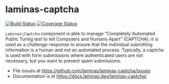 # laminas-captcha

[![Build Status](https://travis-ci.org/laminas/laminas-captcha.svg?branch=master)](https://travis-ci.org/laminas/laminas-captcha)
[![Coverage Status](https://coveralls.io/repos/github/laminas/laminas-captcha/badge.svg?branch=master)](https://coveralls.io/github/laminas/laminas-captcha?branch=master)

`Laminas\Captcha` component is able to manage “Completely Automated Public Turing
test to tell Computers and Humans Apart” (CAPTCHA); it is used as a
challenge-response to ensure that the individual submitting information is a
human and not an automated process. Typically, a captcha is used with form
submissions where authenticated users are not necessary, but you want to prevent
spam submissions.

- File issues at https://github.com/laminas/laminas-captcha/issues
- Documentation is at https://docs.laminas.dev/laminas-captcha/
